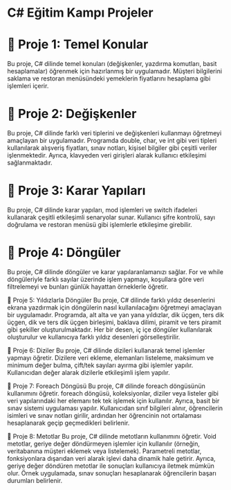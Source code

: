 # C# Eğitim Kampı Projeler

# 📍​ Proje 1: Temel Konular
Bu proje, C# dilinde temel konuları (değişkenler, yazdırma komutları, basit hesaplamalar) öğrenmek için hazırlanmış bir uygulamadır. Müşteri bilgilerini saklama ve restoran menüsündeki yemeklerin fiyatlarını hesaplama gibi işlemleri içerir.

# 📍​ Proje 2: Değişkenler
Bu proje, C# dilinde farklı veri tiplerini ve değişkenleri kullanmayı öğretmeyi amaçlayan bir uygulamadır. Programda double, char, ve int gibi veri tipleri kullanılarak alışveriş fiyatları, sınav notları, kişisel bilgiler gibi çeşitli veriler işlenmektedir. Ayrıca, klavyeden veri girişleri alarak kullanıcı etkileşimi sağlanmaktadır.

# 📍​ Proje 3: Karar Yapıları
Bu proje, C# dilinde karar yapıları, mod işlemleri ve switch ifadeleri kullanarak çeşitli etkileşimli senaryolar sunar. Kullanıcı şifre kontrolü, sayı doğrulama ve restoran menüsü gibi işlemlerle etkileşime girebilir.

# 📍​ Proje 4: Döngüler 
Bu proje, C# dilinde döngüler ve karar yapılaranlamanızı sağlar. For ve while döngüleriyle farklı sayılar üzerinde işlem yapmayı, koşullara göre veri filtrelemeyi ve bunları günlük hayattan örneklerle öğretir.

📍 Proje 5: Yıldızlarla Döngüler
Bu proje, C# dilinde farklı yıldız desenlerini ekrana yazdırmak için döngülerin nasıl kullanılacağını öğretmeyi amaçlayan bir uygulamadır. Programda, alt alta ve yan yana yıldızlar, dik üçgen, ters dik üçgen, dik ve ters dik üçgen birleşimi, baklava dilimi, piramit ve ters piramit gibi şekiller oluşturulmaktadır. Her bir desen, iç içe döngüler kullanılarak oluşturulur ve kullanıcıya farklı yıldız desenleri görselleştirilir.

📍 Proje 6: Diziler
Bu proje, C# dilinde dizileri kullanarak temel işlemler yapmayı öğretir. Dizilere veri ekleme, elemanları listeleme, maksimum ve minimum değer bulma, çift/tek sayıları ayırma gibi işlemler yapılır. Kullanıcıdan değer alarak dizilerle etkileşimli işlem yapılır.

📍 Proje 7: Foreach Döngüsü
Bu proje, C# dilinde foreach döngüsünün kullanımını öğretir. foreach döngüsü, koleksiyonlar, diziler veya listeler gibi veri yapılarındaki her elemanı tek tek işlemek için kullanılır. Ayrıca, basit bir sınav sistemi uygulaması yapılır. Kullanıcıdan sınıf bilgileri alınır, öğrencilerin isimleri ve sınav notları girilir, ardından her öğrencinin not ortalaması hesaplanarak geçip geçmedikleri belirlenir.

📍 Proje 8: Metotlar
Bu proje, C# dilinde metotların kullanımını öğretir. Void metotlar, geriye değer döndürmeyen işlemler için kullanılır (örneğin, veritabanına müşteri eklemek veya listelemek). Parametreli metotlar, fonksiyonlara dışarıdan veri alarak işlevi daha dinamik hale getirir. Ayrıca, geriye değer döndüren metotlar ile sonuçları kullanıcıya iletmek mümkün olur. Örnek uygulamada, sınav sonuçları hesaplanarak öğrencilerin başarı durumları belirlenir.
